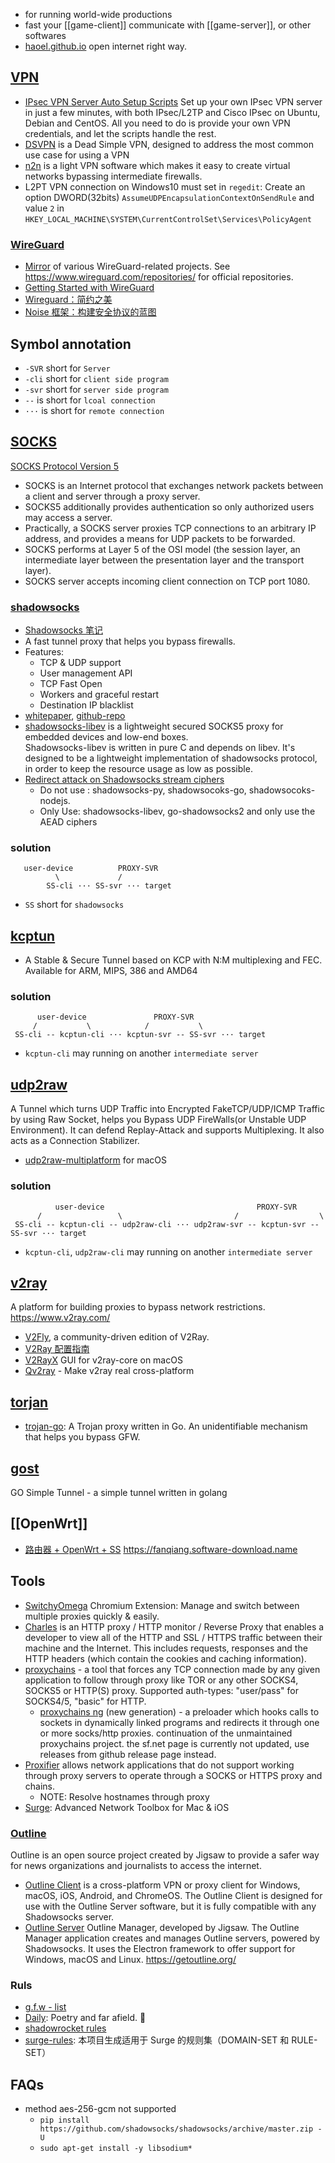 - for running world-wide productions
- fast your [[game-client]] communicate with [[game-server]], or other softwares
- [haoel.github.io](https://github.com/haoel/haoel.github.io) open internet right way.



## [VPN](https://en.wikipedia.org/wiki/Virtual_private_network)
- [IPsec VPN Server Auto Setup Scripts](https://github.com/hwdsl2/setup-ipsec-vpn) Set up your own IPsec VPN server in just a few minutes, with both IPsec/L2TP and Cisco IPsec on Ubuntu, Debian and CentOS. All you need to do is provide your own VPN credentials, and let the scripts handle the rest.
- [DSVPN](https://github.com/jedisct1/dsvpn) is a Dead Simple VPN, designed to address the most common use case for using a VPN
- [n2n](https://github.com/ntop/n2n) is a light VPN software which makes it easy to create virtual networks bypassing intermediate firewalls.
- L2PT VPN connection on Windows10 must set in `regedit`: Create an option DWORD(32bits) `AssumeUDPEncapsulationContextOnSendRule` and value `2` in `HKEY_LOCAL_MACHINE\SYSTEM\CurrentControlSet\Services\PolicyAgent`

### [WireGuard](https://www.wireguard.com/)
- [Mirror](https://github.com/WireGuard) of various WireGuard-related projects. See https://www.wireguard.com/repositories/ for official repositories.
- [Getting Started with WireGuard](https://miguelmota.com/blog/getting-started-with-wireguard/)
- [Wireguard：简约之美](https://zhuanlan.zhihu.com/p/91383212)
- [Noise 框架：构建安全协议的蓝图](https://zhuanlan.zhihu.com/p/96944134)



## Symbol annotation
- `-SVR` short for `Server`
- `-cli` short for `client side program`
- `-svr` short for `server side program`
- `--` is short for `lcoal connection`
- `···` is short for `remote connection`



## [SOCKS](https://en.wikipedia.org/wiki/SOCKS)
[SOCKS Protocol Version 5](https://www.ietf.org/rfc/rfc1928.txt)
- SOCKS is an Internet protocol that exchanges network packets between a client and server through a proxy server. 
- SOCKS5 additionally provides authentication so only authorized users may access a server. 
- Practically, a SOCKS server proxies TCP connections to an arbitrary IP address, and provides a means for UDP packets to be forwarded.  
- SOCKS performs at Layer 5 of the OSI model (the session layer, an intermediate layer between the presentation layer and the transport layer). 
- SOCKS server accepts incoming client connection on TCP port 1080.

### [shadowsocks](http://shadowsocks.org/en/index.html)
- [Shadowsocks 笔记](https://github.com/JadaGates/ShadowsocksBio)
- A fast tunnel proxy that helps you bypass firewalls.  
- Features:  
  - TCP & UDP support  
  - User management API  
  - TCP Fast Open  
  - Workers and graceful restart  
  - Destination IP blacklist  
- [whitepaper](http://shadowsocks.org/assets/whitepaper.pdf), [github-repo](https://github.com/shadowsocks/shadowsocks/tree/master)
- [shadowsocks-libev](https://github.com/shadowsocks/shadowsocks-libev) is a lightweight secured SOCKS5 proxy for embedded devices and low-end boxes.  
  Shadowsocks-libev is written in pure C and depends on libev. It's designed to be a lightweight implementation of shadowsocks protocol, in order to keep the resource usage as low as possible.
- [Redirect attack on Shadowsocks stream ciphers](https://github.com/edwardz246003/shadowsocks)  
  - Do not use : shadowsocks-py, shadowsocoks-go, shadowsocoks-nodejs.  
  - Only Use: shadowsocks-libev, go-shadowsocks2 and only use the AEAD ciphers  

### solution
```
   user-device          PROXY-SVR
          \             /
        SS-cli ··· SS-svr ··· target
```
- `SS` short for `shadowsocks`



## [kcptun](https://github.com/xtaci/kcptun)
- A Stable & Secure Tunnel based on KCP with N:M multiplexing and FEC. Available for ARM, MIPS, 386 and AMD64

### solution
```
      user-device               PROXY-SVR
     /           \            /           \
 SS-cli -- kcptun-cli ··· kcptun-svr -- SS-svr ··· target
```
- `kcptun-cli` may running on another `intermediate server`



## [udp2raw](https://github.com/wangyu-/udp2raw-tunnel)
A Tunnel which turns UDP Traffic into Encrypted FakeTCP/UDP/ICMP Traffic by using Raw Socket, helps you Bypass UDP FireWalls(or Unstable UDP Environment). It can defend Replay-Attack and supports Multiplexing. It also acts as a Connection Stabilizer.
- [udp2raw-multiplatform](https://github.com/wangyu-/udp2raw-multiplatform) for macOS

### solution
```
          user-device                                  PROXY-SVR
      /                 \                         /                  \
 SS-cli -- kcptun-cli -- udp2raw-cli ··· udp2raw-svr -- kcptun-svr -- SS-svr ··· target
```
- `kcptun-cli`, `udp2raw-cli` may running on another `intermediate server`



## [v2ray](https://github.com/v2ray) 
A platform for building proxies to bypass network restrictions. https://www.v2ray.com/
- [V2Fly](https://github.com/v2fly), a community-driven edition of V2Ray.
- [V2Ray 配置指南](https://toutyrater.github.io/)
- [V2RayX](https://github.com/Cenmrev/V2RayX) GUI for v2ray-core on macOS
- [Qv2ray](https://github.com/Qv2ray/Qv2ray) - Make v2ray real cross-platform



## [torjan](https://github.com/trojan-gfw/trojan)
- [trojan-go](https://github.com/p4gefau1t/trojan-go): A Trojan proxy written in Go. An unidentifiable mechanism that helps you bypass GFW.



## [gost](https://github.com/ginuerzh/gost)
GO Simple Tunnel - a simple tunnel written in golang 



## [[OpenWrt]]
- [路由器 + OpenWrt + SS](https://github.com/softwaredownload/openwrt-fanqiang) https://fanqiang.software-download.name



## Tools
- [SwitchyOmega](https://github.com/FelisCatus/SwitchyOmega) Chromium Extension: Manage and switch between multiple proxies quickly & easily.
- [Charles](https://www.charlesproxy.com/) is an HTTP proxy / HTTP monitor / Reverse Proxy that enables a developer to view all of the HTTP and SSL / HTTPS traffic between their machine and the Internet. This includes requests, responses and the HTTP headers (which contain the cookies and caching information).
- [proxychains](https://github.com/haad/proxychains) - a tool that forces any TCP connection made by any given application to follow through proxy like TOR or any other SOCKS4, SOCKS5 or HTTP(S) proxy. Supported auth-types: "user/pass" for SOCKS4/5, "basic" for HTTP.
  - [proxychains ng](https://github.com/rofl0r/proxychains-ng) (new generation) - a preloader which hooks calls to sockets in dynamically linked programs and redirects it through one or more socks/http proxies. continuation of the unmaintained proxychains project. the sf.net page is currently not updated, use releases from github release page instead.
- [Proxifier](https://www.proxifier.com/) allows network applications that do not support working through proxy servers to operate through a SOCKS or HTTPS proxy and chains.
  - NOTE: Resolve hostnames through proxy
- [Surge](https://nssurge.com/): Advanced Network Toolbox for Mac & iOS

### [Outline](https://getoutline.org/)
Outline is an open source project created by Jigsaw to provide a safer way for news organizations and journalists to access the internet.
- [Outline Client](https://github.com/Jigsaw-Code/outline-client) is a cross-platform VPN or proxy client for Windows, macOS, iOS, Android, and ChromeOS. The Outline Client is designed for use with the Outline Server software, but it is fully compatible with any Shadowsocks server.
- [Outline Server](https://github.com/Jigsaw-Code/outline-server) Outline Manager, developed by Jigsaw. The Outline Manager application creates and manages Outline servers, powered by Shadowsocks. It uses the Electron framework to offer support for Windows, macOS and Linux. https://getoutline.org/

### Ruls
- [g.f.w - list](https://github.com/gfwlist/gfwlist)
- [Daily](https://github.com/pexcn/daily): Poetry and far afield. 🌊
- [shadowrocket rules](https://github.com/h2y/Shadowrocket-ADBlock-Rules)
- [surge-rules](https://github.com/Loyalsoldier/surge-rules): 本项目生成适用于 Surge 的规则集（DOMAIN-SET 和 RULE-SET）



## FAQs
- method aes-256-gcm not supported
  - `pip install https://github.com/shadowsocks/shadowsocks/archive/master.zip -U`
  - `sudo apt-get install -y libsodium*`

